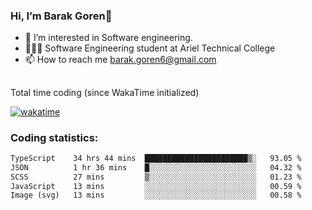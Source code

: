 ###  Hi, I’m Barak Goren👋
- 👀 I’m interested in Software engineering.
- 👨🏼‍🎓 Software Engineering student at Ariel Technical College
- 📫 How to reach me barak.goren6@gmail.com
##
Total time coding (since WakaTime initialized)

[![wakatime](https://wakatime.com/badge/user/5cc5ec80-a806-4ca2-a704-db29274e48cd.svg)](https://wakatime.com/@5cc5ec80-a806-4ca2-a704-db29274e48cd)

   
### Coding statistics:

<!--START_SECTION:waka-->

```txt
TypeScript    34 hrs 44 mins  ███████████████████████▒░   93.05 %
JSON          1 hr 36 mins    █░░░░░░░░░░░░░░░░░░░░░░░░   04.32 %
SCSS          27 mins         ▒░░░░░░░░░░░░░░░░░░░░░░░░   01.23 %
JavaScript    13 mins         ░░░░░░░░░░░░░░░░░░░░░░░░░   00.59 %
Image (svg)   13 mins         ░░░░░░░░░░░░░░░░░░░░░░░░░   00.58 %
```

<!--END_SECTION:waka-->

<!---
barakgoren/barakgoren is a ✨ special ✨ repository because its `README.md` (this file) appears on your GitHub profile.
You can click the Preview link to take a look at your changes.
--->
